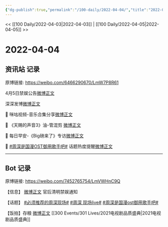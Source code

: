 ```yaml
---
{"dg-publish":true,"permalink":"/100-daily/2022-04-04/","title":"2022-04-04"}
---
```



<< [[100 Daily/2022-04-03\|2022-04-03]] | [[100 Daily/2022-04-05\|2022-04-05]] >>

# 2022-04-04

## 资讯站 记录

原博链接: https://weibo.com/6466290670/LmW7P8R61

4月5日禁娱公告[微博正文](https://m.weibo.cn/6466290670/4754652786327960)

深深发博[微博正文](https://m.weibo.cn/6466290670/4754686722445448)

🌟 咪咕视频-音乐合集分享[微博正文](https://m.weibo.cn/6466290670/4754550416213571)

🌟 《天赐的声音3》油-管混剪 [微博正文](https://m.weibo.cn/6466290670/4754557650866276)

🌟 每日早安-《Big磅来了》专访[微博正文](https://m.weibo.cn/6466290670/4754452856963672)

🌟 [#周深是国漫OST御用歌手吧#](https://s.weibo.com/weibo?q=%23%E5%91%A8%E6%B7%B1%E6%98%AF%E5%9B%BD%E6%BC%ABOST%E5%BE%A1%E7%94%A8%E6%AD%8C%E6%89%8B%E5%90%A7%23) 话题热度提醒[微博正文](https://m.weibo.cn/6466290670/4754570532359008)

---
## Bot 记录

原博链接: https://weibo.com/7452765754/LmVWHnC9Q

【信息】
[微博正文](https://weibo.com/detail/4754650492047206) 官后清明禁娱通知

【话题】
[#必须推荐的周深现场#](https://s.weibo.com/weibo?q=%23%E5%BF%85%E9%A1%BB%E6%8E%A8%E8%8D%90%E7%9A%84%E5%91%A8%E6%B7%B1%E7%8E%B0%E5%9C%BA%23)
[#周深 现场live#](https://s.weibo.com/weibo?q=%23%E5%91%A8%E6%B7%B1%20%E7%8E%B0%E5%9C%BAlive%23)
[#周深是国漫ost御用歌手吧#](https://s.weibo.com/weibo?q=%23%E5%91%A8%E6%B7%B1%E6%98%AF%E5%9B%BD%E6%BC%ABost%E5%BE%A1%E7%94%A8%E6%AD%8C%E6%89%8B%E5%90%A7%23)

【饭拍】存粮
[微博正文](https://weibo.com/detail/4754364638692112) [[300 Events/301 Lives/2021电视剧品质盛典\|2021电视剧品质盛典]]
